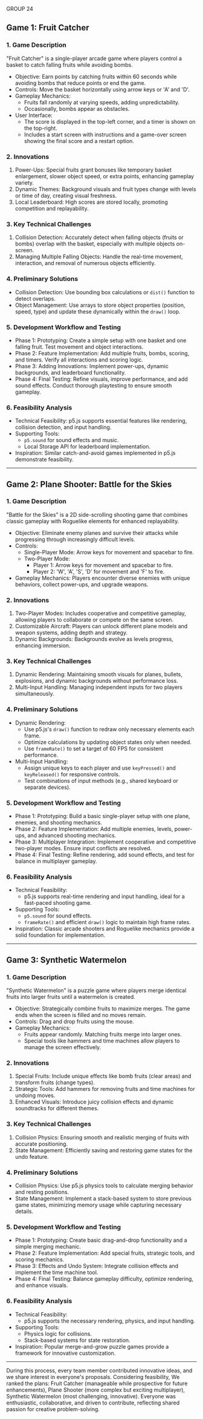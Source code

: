 GROUP 24

## Game 1: Fruit Catcher

### 1. Game Description
"Fruit Catcher" is a single-player arcade game where players control a basket to catch falling fruits while avoiding bombs.

- Objective: Earn points by catching fruits within 60 seconds while avoiding bombs that reduce points or end the game.  
- Controls: Move the basket horizontally using arrow keys or 'A' and 'D'.  
- Gameplay Mechanics:  
  - Fruits fall randomly at varying speeds, adding unpredictability.  
  - Occasionally, bombs appear as obstacles.  
- User Interface:  
  - The score is displayed in the top-left corner, and a timer is shown on the top-right.  
  - Includes a start screen with instructions and a game-over screen showing the final score and a restart option.  

### 2. Innovations
1. Power-Ups: Special fruits grant bonuses like temporary basket enlargement, slower object speed, or extra points, enhancing gameplay variety.  
2. Dynamic Themes: Background visuals and fruit types change with levels or time of day, creating visual freshness.  
3. Local Leaderboard: High scores are stored locally, promoting competition and replayability.

### 3. Key Technical Challenges
1. Collision Detection: Accurately detect when falling objects (fruits or bombs) overlap with the basket, especially with multiple objects on-screen.  
2. Managing Multiple Falling Objects: Handle the real-time movement, interaction, and removal of numerous objects efficiently.

### 4. Preliminary Solutions
- Collision Detection: Use bounding box calculations or `dist()` function to detect overlaps.  
- Object Management: Use arrays to store object properties (position, speed, type) and update these dynamically within the `draw()` loop.

### 5. Development Workflow and Testing
- Phase 1: Prototyping: Create a simple setup with one basket and one falling fruit. Test movement and object interactions.  
- Phase 2: Feature Implementation: Add multiple fruits, bombs, scoring, and timers. Verify all interactions and scoring logic.  
- Phase 3: Adding Innovations: Implement power-ups, dynamic backgrounds, and leaderboard functionality.  
- Phase 4: Final Testing: Refine visuals, improve performance, and add sound effects. Conduct thorough playtesting to ensure smooth gameplay.

### 6. Feasibility Analysis
- Technical Feasibility: p5.js supports essential features like rendering, collision detection, and input handling.  
- Supporting Tools:  
  - `p5.sound` for sound effects and music.  
  - Local Storage API for leaderboard implementation.  
- Inspiration: Similar catch-and-avoid games implemented in p5.js demonstrate feasibility.

---

## Game 2: Plane Shooter: Battle for the Skies

### 1. Game Description
"Battle for the Skies" is a 2D side-scrolling shooting game that combines classic gameplay with Roguelike elements for enhanced replayability.

- Objective: Eliminate enemy planes and survive their attacks while progressing through increasingly difficult levels.  
- Controls:  
  - Single-Player Mode: Arrow keys for movement and spacebar to fire.  
  - Two-Player Mode:  
    - Player 1: Arrow keys for movement and spacebar to fire.  
    - Player 2: 'W', 'A', 'S', 'D' for movement and 'F' to fire.  
- Gameplay Mechanics: Players encounter diverse enemies with unique behaviors, collect power-ups, and upgrade weapons.

### 2. Innovations
1. Two-Player Modes: Includes cooperative and competitive gameplay, allowing players to collaborate or compete on the same screen.  
2. Customizable Aircraft: Players can unlock different plane models and weapon systems, adding depth and strategy.  
3. Dynamic Backgrounds: Backgrounds evolve as levels progress, enhancing immersion.

### 3. Key Technical Challenges
1. Dynamic Rendering: Maintaining smooth visuals for planes, bullets, explosions, and dynamic backgrounds without performance loss.  
2. Multi-Input Handling: Managing independent inputs for two players simultaneously.

### 4. Preliminary Solutions
- Dynamic Rendering:  
  - Use p5.js's `draw()` function to redraw only necessary elements each frame.  
  - Optimize calculations by updating object states only when needed.  
  - Use `frameRate()` to set a target of 60 FPS for consistent performance.  
- Multi-Input Handling:  
  - Assign unique keys to each player and use `keyPressed()` and `keyReleased()` for responsive controls.  
  - Test combinations of input methods (e.g., shared keyboard or separate devices).

### 5. Development Workflow and Testing
- Phase 1: Prototyping: Build a basic single-player setup with one plane, enemies, and shooting mechanics.  
- Phase 2: Feature Implementation: Add multiple enemies, levels, power-ups, and advanced shooting mechanics.  
- Phase 3: Multiplayer Integration: Implement cooperative and competitive two-player modes. Ensure input conflicts are resolved.  
- Phase 4: Final Testing: Refine rendering, add sound effects, and test for balance in multiplayer gameplay.

### 6. Feasibility Analysis
- Technical Feasibility:  
  - p5.js supports real-time rendering and input handling, ideal for a fast-paced shooting game.  
- Supporting Tools:  
  - `p5.sound` for sound effects.  
  - `frameRate()` and efficient `draw()` logic to maintain high frame rates.  
- Inspiration: Classic arcade shooters and Roguelike mechanics provide a solid foundation for implementation.

---

## Game 3: Synthetic Watermelon

### 1. Game Description
"Synthetic Watermelon" is a puzzle game where players merge identical fruits into larger fruits until a watermelon is created.

- Objective: Strategically combine fruits to maximize merges. The game ends when the screen is filled and no moves remain.  
- Controls: Drag and drop fruits using the mouse.  
- Gameplay Mechanics:  
  - Fruits appear randomly. Matching fruits merge into larger ones.  
  - Special tools like hammers and time machines allow players to manage the screen effectively.

### 2. Innovations
1. Special Fruits: Include unique effects like bomb fruits (clear areas) and transform fruits (change types).  
2. Strategic Tools: Add hammers for removing fruits and time machines for undoing moves.  
3. Enhanced Visuals: Introduce juicy collision effects and dynamic soundtracks for different themes.

### 3. Key Technical Challenges
1. Collision Physics: Ensuring smooth and realistic merging of fruits with accurate positioning.  
2. State Management: Efficiently saving and restoring game states for the undo feature.

### 4. Preliminary Solutions
- Collision Physics: Use p5.js physics tools to calculate merging behavior and resting positions.  
- State Management: Implement a stack-based system to store previous game states, minimizing memory usage while capturing necessary details.

### 5. Development Workflow and Testing
- Phase 1: Prototyping: Create basic drag-and-drop functionality and a simple merging mechanic.  
- Phase 2: Feature Implementation: Add special fruits, strategic tools, and scoring mechanics.  
- Phase 3: Effects and Undo System: Integrate collision effects and implement the time machine tool.  
- Phase 4: Final Testing: Balance gameplay difficulty, optimize rendering, and enhance visuals.

### 6. Feasibility Analysis
- Technical Feasibility:  
  - p5.js supports the necessary rendering, physics, and input handling.  
- Supporting Tools:  
  - Physics logic for collisions.  
  - Stack-based systems for state restoration.  
- Inspiration: Popular merge-and-grow puzzle games provide a framework for innovative customization.

---

During this process, every team member contributed innovative ideas, and we share interest in everyone's proposals. Considering feasibility, We ranked the plans: Fruit Catcher (manageable while prospective for future enhancements), Plane Shooter (more complex but exciting multiplayer), Synthetic Watermelon (most challenging, innovative). Everyone was enthusiastic, collaborative, and driven to contribute, reflecting shared passion for creative problem-solving.
